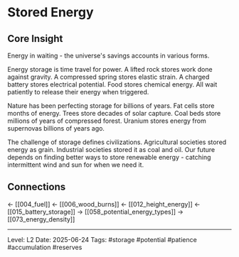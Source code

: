 # Stored Energy

## Core Insight
Energy in waiting - the universe's savings accounts in various forms.

Energy storage is time travel for power. A lifted rock stores work done against gravity. A compressed spring stores elastic strain. A charged battery stores electrical potential. Food stores chemical energy. All wait patiently to release their energy when triggered.

Nature has been perfecting storage for billions of years. Fat cells store months of energy. Trees store decades of solar capture. Coal beds store millions of years of compressed forest. Uranium stores energy from supernovas billions of years ago.

The challenge of storage defines civilizations. Agricultural societies stored energy as grain. Industrial societies stored it as coal and oil. Our future depends on finding better ways to store renewable energy - catching intermittent wind and sun for when we need it.

## Connections
← [[004_fuel]]
← [[006_wood_burns]]
← [[012_height_energy]]
← [[015_battery_storage]]
→ [[058_potential_energy_types]]
→ [[073_energy_density]]

---
Level: L2
Date: 2025-06-24
Tags: #storage #potential #patience #accumulation #reserves